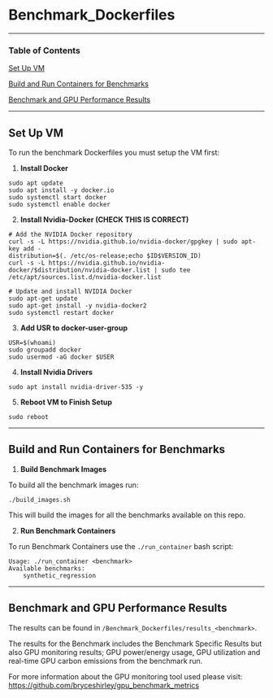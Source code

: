 # Benchmark_Dockerfiles

-----------
### Table of Contents
[Set Up VM](https://github.com/bryceshirley/Benchmark_Dockerfiles?tab=readme-ov-file#set-up-vm)

[Build and Run Containers for Benchmarks](https://github.com/bryceshirley/Benchmark_Dockerfiles?tab=readme-ov-file#build-and-run-containers-for-benchmarks)

[Benchmark and GPU Performance Results](https://github.com/bryceshirley/Benchmark_Dockerfiles?tab=readme-ov-file#benchmark-and-gpu-performance-results)

-----------

## Set Up VM

To run the benchmark Dockerfiles you must setup the VM first:

1. **Install Docker**

```
sudo apt update
sudo apt install -y docker.io
sudo systemctl start docker
sudo systemctl enable docker
```

2. **Install Nvidia-Docker (CHECK THIS IS CORRECT)**

```
# Add the NVIDIA Docker repository
curl -s -L https://nvidia.github.io/nvidia-docker/gpgkey | sudo apt-key add -
distribution=$(. /etc/os-release;echo $ID$VERSION_ID)
curl -s -L https://nvidia.github.io/nvidia-docker/$distribution/nvidia-docker.list | sudo tee /etc/apt/sources.list.d/nvidia-docker.list

# Update and install NVIDIA Docker
sudo apt-get update
sudo apt-get install -y nvidia-docker2
sudo systemctl restart docker
```

3. **Add USR to docker-user-group**

```
USR=$(whoami)
sudo groupadd docker
sudo usermod -aG docker $USER
```

4. **Install Nvidia Drivers**

```
sudo apt install nvidia-driver-535 -y
```

5. **Reboot VM to Finish Setup**

```
sudo reboot
```

-----------

## Build and Run Containers for Benchmarks

1. **Build Benchmark Images**

To build all the benchmark images run:
```
./build_images.sh
```
This will build the images for all the benchmarks available on this repo.

2. **Run Benchmark Containers**

To run Benchmark Containers use the ``./run_container`` bash script:

```
Usage: ./run_container <benchmark>
Available benchmarks:
    synthetic_regression 
```

-----------

## Benchmark and GPU Performance Results

The results can be found in ``/Benchmark_Dockerfiles/results_<benchmark>``.

The results for the Benchmark includes the Benchmark Specific Results but also
GPU monitoring results; GPU power/energy usage, GPU utilization and real-time
GPU carbon emissions from the benchmark run.

For more information about the GPU monitoring tool used please visit:
<https://github.com/bryceshirley/gpu_benchmark_metrics>